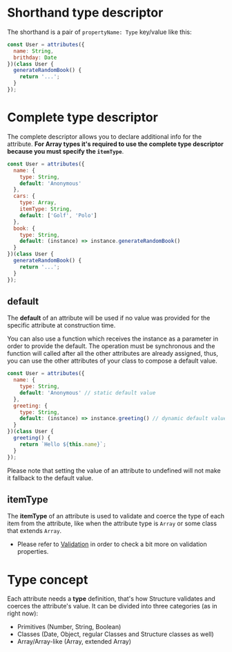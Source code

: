 # Shorthand type descriptor
The shorthand is a pair of `propertyName: Type` key/value like this:

```js
const User = attributes({
  name: String,
  brithday: Date
})(class User {
  generateRandomBook() {
    return '...';
  }
});
```

# Complete type descriptor
The complete descriptor allows you to declare additional info for the attribute.
__For Array types it's required to use the complete type descriptor because you must specify the `itemType`__.

```js
const User = attributes({
  name: {
    type: String,
    default: 'Anonymous'
  },
  cars: {
    type: Array,
    itemType: String,
    default: ['Golf', 'Polo']
  },
  book: {
    type: String,
    default: (instance) => instance.generateRandomBook()
  }
})(class User {
  generateRandomBook() {
    return '...';
  }
});
```

## default
The __default__ of an attribute will be used if no value was provided for the specific attribute at construction time.

You can also use a function which receives the instance as a parameter in order to provide the default. The operation must be synchronous and the function will called after all the other attributes are already assigned,
thus, you can use the other attributes of your class to compose a default value.

```js
const User = attributes({
  name: {
    type: String,
    default: 'Anonymous' // static default value
  },
  greeting: {
    type: String,
    default: (instance) => instance.greeting() // dynamic default value
  }
})(class User {
  greeting() {
    return `Hello ${this.name}`;
  }
});
```

Please note that setting the value of an attribute to undefined will not make it fallback to the default value.

## itemType
The __itemType__ of an attribute is used to validate and coerce the type of each item from the attribute, like when the attribute type is `Array` or some class that extends `Array`.

* Please refer to [Validation](validation/README.md) in order to check a bit more on validation properties.

# Type concept
Each attribute needs a __type__ definition, that's how Structure validates and coerces the attribute's value. It can be divided into three categories (as in right now):

- Primitives (Number, String, Boolean)
- Classes (Date, Object, regular Classes and Structure classes as well)
- Array/Array-like (Array, extended Array)
